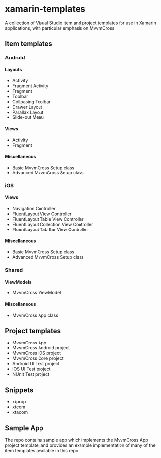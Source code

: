 xamarin-templates
======

A collection of Visual Studio item and project templates for use in Xamarin applications, with particular emphasis on MvvmCross


## Item templates


### Android

#### Layouts

* Activity
* Fragment Activity
* Fragment
* Toolbar
* Collpasing Toolbar
* Drawer Layout
* Parallax Layout
* Slide-out Menu

#### Views

* Activity
* Fragment

#### Miscellaneous

* Basic MvvmCross Setup class
* Advanced MvvmCross Setup class


### iOS

#### Views

* Navigation Controller
* FluentLayout View Controller
* FluentLayout Table View Controller
* FluentLayout Collection View Controller
* FluentLayout Tab Bar View Controller

#### Miscellaneous

* Basic MvvmCross Setup class
* Advanced MvvmCross Setup class


### Shared

#### ViewModels

* MvvmCross ViewModel

#### Miscellaneous

* MvvmCross App class


## Project templates


* MvvmCross App
* MvvmCross Android project
* MvvmCross iOS project
* MvvmCross Core project
* Android UI Test project
* iOS UI Test project
* NUnit Test project


## Snippets


* xtprop
* xtcom
* xtacom

## Sample App


The repo contains sample app which implements the MvvmCross App project template, and provides an example implementation of many of the item templates available in this repo